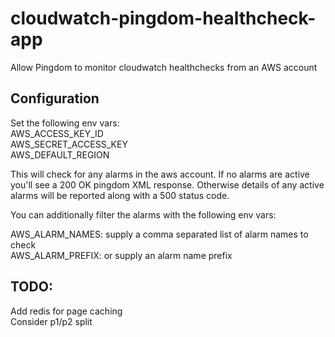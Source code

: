 # cloudwatch-pingdom-healthcheck-app

Allow Pingdom to monitor cloudwatch healthchecks from an AWS account

## Configuration

Set the following env vars:\
AWS_ACCESS_KEY_ID\
AWS_SECRET_ACCESS_KEY\
AWS_DEFAULT_REGION

This will check for any alarms in the aws account. If no alarms are active you'll see a 200 OK pingdom XML response.  Otherwise details of any active alarms will be reported along with a 500 status code.

You can additionally filter the alarms with the following env vars:

AWS_ALARM_NAMES: supply a comma separated list of alarm names to check\
AWS_ALARM_PREFIX: or supply an alarm name prefix

## TODO:

Add redis for page caching\
Consider p1/p2 split 
